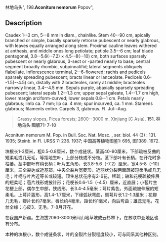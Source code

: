林地乌头",
198.**Aconitum nemorum** Popov",

## Description
Caudex 1--3 cm, 5--8 mm in diam., chainlike. Stem 40--90 cm, apically branched or simple, basally sparsely retrorse pubescent or nearly glabrous, with leaves equally arranged along stem. Proximal cauline leaves withered at anthesis, and middle ones long petiolate; petiole 3.5--6 cm; leaf blade pentagonal, 3.8--5.6(--7.2) × 4.5--8(--10) cm, both surfaces sparsely pubescent or nearly glabrous, 3-sect or -parted nearly to base; central segment broadly rhombic, subpinnatifid; lateral segments obliquely flabellate. Inflorescence terminal, 2--6-flowered; rachis and pedicels sparsely spreading pubescent; bracts linear or lanceolate. Pedicels 0.6--1.5(--4.5) cm, distally with 2 bracteoles, rarely at middle; bracteoles narrowly linear, 3.4--4.5 mm. Sepals purple, abaxially sparsely spreading pubescent; lateral sepals 1.2--1.3 cm; upper sepal galeate, 1.4--1.7 cm high, lower margin arciform-curved; lower sepals 0.8--1 cm. Petals nearly glabrous; limb ca. 7 mm; lip ca. 4 mm; spur incurved, ca. 1 mm. Stamens glabrous; filaments entire. Carpels 3, glabrous. Fl. Jul--Aug.

> Grassy slopes, Picea forests; 2600--3000 m. Xinjiang [C Asia].
**151. 林地乌头 图版71: 7-10**

Aconitum nemorum M. Pop. in Bull. Soc. Nat. Mosc. , ser. biol. 44 (3) : 131. 1935; Steinb. in Fl. URSS 7: 236. 1937; 中国高等植物图鉴1: 695, 图1389. 1972.

块根长1-3厘米，粗0.5-0.8厘米，数个成链状。茎高40-90厘米，下部疏被反曲的短柔毛或几无毛，等距地生叶，上部分枝或不分枝。茎下部叶有长柄，在开花时多枯萎。茎中部叶有稍长柄；叶片五角形，长3.8-5.6（-7.2）厘米，宽4.5-8（-10）厘米，三全裂达或近基部，中央全裂片宽菱形，近羽状分裂两面疏被短柔毛或几无毛；叶柄与叶片近等长或较短。顶生总状花序有2-6花，稀疏；轴和花梗疏被伸展的短柔毛；苞片线形或披针形；花梗长0.6-1.5（-4.5）厘米，近直展；小苞片生花梗上部，偶尔生中部，狭线形，长3.4-4.5毫米；萼片紫色，外面疏被伸展的短柔毛，上萼片盔形，高1.4-1.7厘米，下缘弧状弯曲，侧萼片长1.2-1.3厘米；花瓣几无毛，瓣片长约7毫米，唇长约4毫米，距长约1毫米，向后弯曲；雄蕊无毛，花丝全缘；心皮3，无毛。7-8月开花。

在我国产新疆。生海拔2060-3000米间山地草坡或云杉林下。在苏联中亚地区也有分布。

本种的块根小，数个成链条状，叶的全裂片分裂程度较小，可与同系其他种区别。
